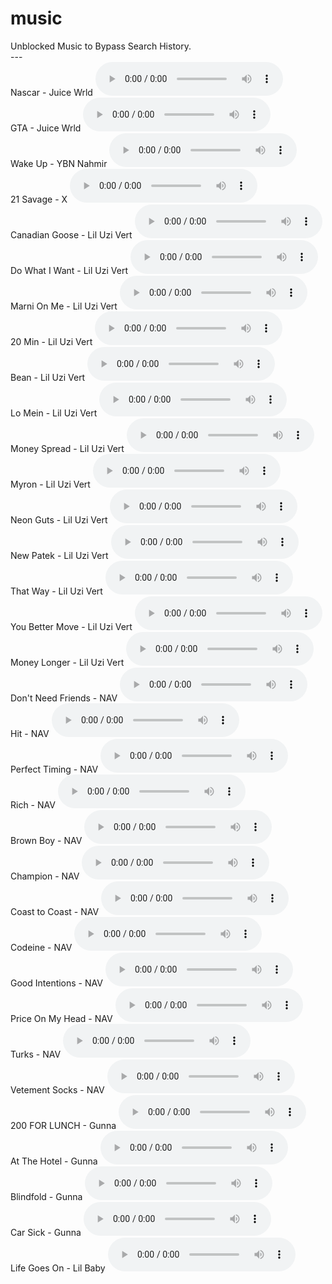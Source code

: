 # music
Unblocked Music to Bypass Search History.
<br>---
<br>Nascar - Juice Wrld
<audio src="resources\Nascar.mp3" controls></audio>
<br>GTA - Juice Wrld
<audio src="resources\GTA.mp3" controls></audio>
<br>Wake Up - YBN Nahmir
<audio src="resources\WakeUp.mp3" controls></audio>
<br>21 Savage - X
<audio src="resources\X.mp3" controls></audio>
<br>Canadian Goose - Lil Uzi Vert
<audio src="resources\CanadianGoose.mp3" controls></audio>
<br>Do What I Want - Lil Uzi Vert
<audio src="resources\DoWhatIWant.mp3" controls></audio>
<br>Marni On Me - Lil Uzi Vert
<audio src="resources\MarniOnMe.mp3" controls></audio>
<br>20 Min - Lil Uzi Vert
<audio src="resources\20Min.mp3" controls></audio>
<br>Bean - Lil Uzi Vert
<audio src="resources\Bean.mp3" controls></audio>
<br>Lo Mein - Lil Uzi Vert
<audio src="resources\LoMein.mp3" controls></audio>
<br>Money Spread - Lil Uzi Vert
<audio src="resources\MoneySpread.mp3" controls></audio>
<br>Myron - Lil Uzi Vert
<audio src="resources\Myron.mp3" controls></audio>
<br>Neon Guts - Lil Uzi Vert
<audio src="resources\NeonGuts.mp3" controls></audio>
<br>New Patek - Lil Uzi Vert
<audio src="resources\NewPatek.mp3" controls></audio>
<br>That Way - Lil Uzi Vert
<audio src="resources\ThatWay.mp3" controls></audio>
<br>You Better Move - Lil Uzi Vert
<audio src="resources\YouBetterMove.mp3" controls></audio>
<br>Money Longer - Lil Uzi Vert
<audio src="resources\MoneyLonger.mp3" controls></audio>
<br>Don't Need Friends - NAV
<audio src="resources\DontNeedFriends.mp3" controls></audio>
<br>Hit - NAV
<audio src="resources\Hit.mp3" controls></audio>
<br>Perfect Timing - NAV
<audio src="resources\PerfectTiming.mp3" controls></audio>
<br>Rich - NAV
<audio src="resources\Rich.mp3" controls></audio>
<br>Brown Boy - NAV
<audio src="resources\BrownBoy.mp3" controls></audio>
<br>Champion - NAV
<audio src="resources\Champion.mp3" controls></audio>
<br>Coast to Coast - NAV
<audio src="resources\CoastToCoast.mp3" controls></audio>
<br>Codeine - NAV
<audio src="resources\Codeine.mp3" controls></audio>
<br>Good Intentions - NAV
<audio src="resources\GoodIntentions.mp3" controls></audio>
<br>Price On My Head - NAV
<audio src="resources\PriceOnMyHead.mp3" controls></audio>
<br>Turks - NAV
<audio src="resources\Turks.mp3" controls></audio>
<br>Vetement Socks - NAV
<audio src="resources\VetementSocks.mp3" controls></audio>
<br>200 FOR LUNCH - Gunna
<audio src="resources\200ForLunch.mp3" controls></audio>
<br>At The Hotel - Gunna
<audio src="resources\AtTheHotel.mp3" controls></audio>
<br>Blindfold - Gunna
<audio src="resources\Blindfold.mp3" controls></audio>
<br>Car Sick - Gunna
<audio src="resources\CarSick.mp3" controls></audio>
<br>Life Goes On - Lil Baby
<audio src="resources\LifeGoesOn.mp3" controls></audio>

